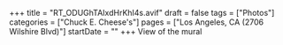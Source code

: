 +++
title = "RT_ODUGhTAIxdHrKhI4s.avif"
draft = false
tags = ["Photos"]
categories = ["Chuck E. Cheese's"]
pages = ["Los Angeles, CA (2706 Wilshire Blvd)"]
startDate = ""
+++
View of the mural
